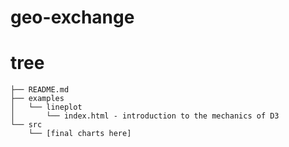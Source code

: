 # geo-exchange

# tree
```
├── README.md
├── examples
│   └── lineplot
│       └── index.html - introduction to the mechanics of D3
└── src
    └── [final charts here]
```

<!-- - `examples`
    - `axes` - introduction to the mechanics of D3
- `src`
    - `production`
    - `developement` -->